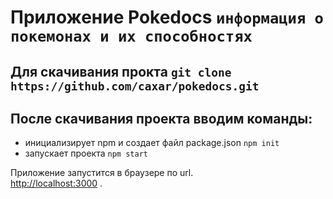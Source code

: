 # Приложение Pokedocs `информация о покемонах и их способностях`

## Для скачивания прокта `git clone https://github.com/caxar/pokedocs.git`

## После скачивания проекта вводим команды:
   - инициализирует npm и создает файл package.json `npm init`
   - запускает проекта `npm start`

Приложение запустится в браузере по url.\
 [http://localhost:3000](http://localhost:3000) .
